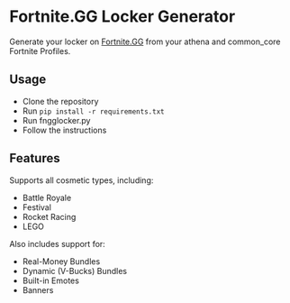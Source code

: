 # Fortnite.GG Locker Generator

Generate your locker on [Fortnite.GG](https://fortnite.gg) from your athena and common_core Fortnite Profiles.

## Usage

- Clone the repository
- Run ```pip install -r requirements.txt```
- Run fngglocker.py
- Follow the instructions

## Features

Supports all cosmetic types, including:

- Battle Royale
- Festival
- Rocket Racing
- LEGO

Also includes support for:

- Real-Money Bundles
- Dynamic (V-Bucks) Bundles
- Built-in Emotes
- Banners
